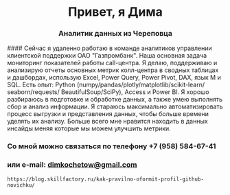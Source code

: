 <div id="header" align="center">
	<h1>Привет, я Дима</h1>
	<h3>Аналитик данных из Череповца</h3>
</div>
#### Сейчас я удаленно работаю в команде аналитиков  управлении клиентской поддержки ОАО "Газпромбанк". Наша основная задача мониторинг показателей работы call-центра. Я делаю,  поддерживаю и анализирую отчеты основных метрик колл-центра в сводных таблицах и дашбордах, использую Excel, Power Query, Power Pivot, DAX, язык M и SQL.
Есть опыт: Python (numpy/pandas/plotly/matplotlib/scikit-learn/ seaborn/requests/ BeautifulSoup/SciPy), Access и Power BI. 
Я хорошо разбираюсь в подготовке и обработке данных, а также умею выполнять сбор и анализ информации. Я стараюсь максимально автоматизировать процесс выгрузки и  представления данных, чтобы больше времени уделять их анализу. Больше всего мне нравится находить в данных инсайды меняя которые мы можем улучшить метрики.

### Со мной можно связаться по телефону +7 (958) 584-67-41 
### или e-mail: dimkochetow@gmail.com

``` https://blog.skillfactory.ru/kak-pravilno-oformit-profil-github-novichku/ ```
<!--
**konicaRu/konicaRu** is a ✨ _special_ ✨ repository because its `README.md` (this file) appears on your GitHub profile.

Here are some ideas to get you started: https://blog.skillfactory.ru/kak-pravilno-oformit-profil-github-novichku/

- 🔭 I’m currently working on ...
- 🌱 I’m currently learning ...
- 👯 I’m looking to collaborate on ...
- 🤔 I’m looking for help with ...
- 💬 Ask me about ...
- 📫 How to reach me: ...
- 😄 Pronouns: ...
- ⚡ Fun fact: ...
-->
